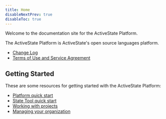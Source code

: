 ```yaml
---
title: Home
disableNextPrev: true
disableToc: true
---
```


Welcome to the documentation site for the ActiveState Platform.

The ActiveState Platform is ActiveState's open source languages platform.

* [Change Log](changes/)
* [Terms of Use and Service Agreement](terms/)

## Getting Started

These are some resources for getting started with the ActiveState Platform:

* [Platform quick start](start/)
* [State Tool quick start](start/state-tool.md)
* [Working with projects](projects/)
* [Managing your organization](organizations/)

